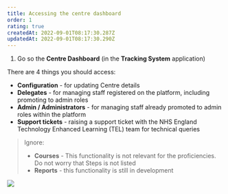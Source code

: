 ```yaml
---
title: Accessing the centre dashboard
order: 1
rating: true
createdAt: 2022-09-01T08:17:30.287Z
updatedAt: 2022-09-01T08:17:30.290Z
---
```

1. Go so the **Centre Dashboard** (in the **Tracking System** application)

There are 4 things you should access:

* **Configuration** - for updating Centre details
* **Delegates** - for managing staff registered on the platform, including promoting to admin roles
* **Admin / Administrators** - for managing staff already promoted to admin roles within the platform
* **Support tickets** - raising a support ticket with the NHS England Technology Enhanced Learning (TEL) team for technical queries

> Ignore:
>
> * **Courses** - This functionality is not relevant for the proficiencies. Do not worry that Steps  is not listed 
> * **Reports** - this functionality is still in development

![](/img/ccm-ca_centredashboard.png)